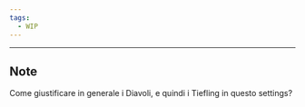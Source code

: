 ```yaml
---
tags:
  - WIP
---
```



---
## Note
  
Come giustificare in generale i Diavoli, e quindi i Tiefling in questo settings? 

